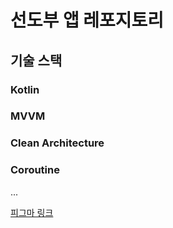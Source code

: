 # 선도부 앱 레포지토리

## 기술 스택
### Kotlin
### MVVM
### Clean Architecture
### Coroutine
...

[피그마 링크](https://www.figma.com/file/drp1VDyLv2zXSc4mUmv3mr/Android?node-id=0%3A2347)
